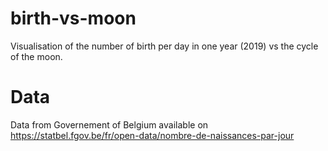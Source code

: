 # birth-vs-moon

Visualisation of the number of birth per day in one year (2019) vs the cycle of the moon. 

# Data

Data from Governement of Belgium available on https://statbel.fgov.be/fr/open-data/nombre-de-naissances-par-jour


